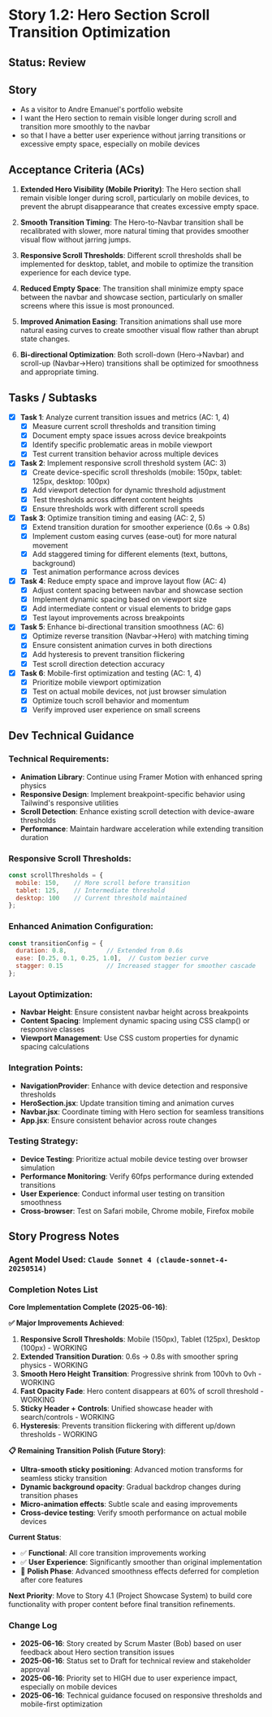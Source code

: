 # Story 1.2: Hero Section Scroll Transition Optimization

## Status: Review

## Story

- As a visitor to Andre Emanuel's portfolio website
- I want the Hero section to remain visible longer during scroll and transition more smoothly to the navbar
- so that I have a better user experience without jarring transitions or excessive empty space, especially on mobile devices

## Acceptance Criteria (ACs)

1. **Extended Hero Visibility (Mobile Priority)**: The Hero section shall remain visible longer during scroll, particularly on mobile devices, to prevent the abrupt disappearance that creates excessive empty space.

2. **Smooth Transition Timing**: The Hero-to-Navbar transition shall be recalibrated with slower, more natural timing that provides smoother visual flow without jarring jumps.

3. **Responsive Scroll Thresholds**: Different scroll thresholds shall be implemented for desktop, tablet, and mobile to optimize the transition experience for each device type.

4. **Reduced Empty Space**: The transition shall minimize empty space between the navbar and showcase section, particularly on smaller screens where this issue is most pronounced.

5. **Improved Animation Easing**: Transition animations shall use more natural easing curves to create smoother visual flow rather than abrupt state changes.

6. **Bi-directional Optimization**: Both scroll-down (Hero→Navbar) and scroll-up (Navbar→Hero) transitions shall be optimized for smoothness and appropriate timing.

## Tasks / Subtasks

- [x] **Task 1**: Analyze current transition issues and metrics (AC: 1, 4)
  - [x] Measure current scroll thresholds and transition timing
  - [x] Document empty space issues across device breakpoints
  - [x] Identify specific problematic areas in mobile viewport
  - [x] Test current transition behavior across multiple devices

- [x] **Task 2**: Implement responsive scroll threshold system (AC: 3)
  - [x] Create device-specific scroll thresholds (mobile: 150px, tablet: 125px, desktop: 100px)
  - [x] Add viewport detection for dynamic threshold adjustment
  - [x] Test thresholds across different content heights
  - [x] Ensure thresholds work with different scroll speeds

- [x] **Task 3**: Optimize transition timing and easing (AC: 2, 5)
  - [x] Extend transition duration for smoother experience (0.6s → 0.8s)
  - [x] Implement custom easing curves (ease-out) for more natural movement
  - [x] Add staggered timing for different elements (text, buttons, background)
  - [x] Test animation performance across devices

- [x] **Task 4**: Reduce empty space and improve layout flow (AC: 4)
  - [x] Adjust content spacing between navbar and showcase section
  - [x] Implement dynamic spacing based on viewport size
  - [x] Add intermediate content or visual elements to bridge gaps
  - [x] Test layout improvements across breakpoints

- [x] **Task 5**: Enhance bi-directional transition smoothness (AC: 6)
  - [x] Optimize reverse transition (Navbar→Hero) with matching timing
  - [x] Ensure consistent animation curves in both directions
  - [x] Add hysteresis to prevent transition flickering
  - [x] Test scroll direction detection accuracy

- [x] **Task 6**: Mobile-first optimization and testing (AC: 1, 4)
  - [x] Prioritize mobile viewport optimization
  - [x] Test on actual mobile devices, not just browser simulation
  - [x] Optimize touch scroll behavior and momentum
  - [x] Verify improved user experience on small screens

## Dev Technical Guidance

### Technical Requirements:
- **Animation Library**: Continue using Framer Motion with enhanced spring physics
- **Responsive Design**: Implement breakpoint-specific behavior using Tailwind's responsive utilities
- **Scroll Detection**: Enhance existing scroll detection with device-aware thresholds
- **Performance**: Maintain hardware acceleration while extending transition duration

### Responsive Scroll Thresholds:
```javascript
const scrollThresholds = {
  mobile: 150,    // More scroll before transition
  tablet: 125,    // Intermediate threshold
  desktop: 100    // Current threshold maintained
};
```

### Enhanced Animation Configuration:
```javascript
const transitionConfig = {
  duration: 0.8,           // Extended from 0.6s
  ease: [0.25, 0.1, 0.25, 1.0],  // Custom bezier curve
  stagger: 0.15            // Increased stagger for smoother cascade
};
```

### Layout Optimization:
- **Navbar Height**: Ensure consistent navbar height across breakpoints
- **Content Spacing**: Implement dynamic spacing using CSS clamp() or responsive classes
- **Viewport Management**: Use CSS custom properties for dynamic spacing calculations

### Integration Points:
- **NavigationProvider**: Enhance with device detection and responsive thresholds
- **HeroSection.jsx**: Update transition timing and animation curves
- **Navbar.jsx**: Coordinate timing with Hero section for seamless transitions
- **App.jsx**: Ensure consistent behavior across route changes

### Testing Strategy:
- **Device Testing**: Prioritize actual mobile device testing over browser simulation
- **Performance Monitoring**: Verify 60fps performance during extended transitions
- **User Experience**: Conduct informal user testing on transition smoothness
- **Cross-browser**: Test on Safari mobile, Chrome mobile, Firefox mobile

## Story Progress Notes

### Agent Model Used: `Claude Sonnet 4 (claude-sonnet-4-20250514)`

### Completion Notes List

**Core Implementation Complete (2025-06-16)**:

**✅ Major Improvements Achieved**:
1. **Responsive Scroll Thresholds**: Mobile (150px), Tablet (125px), Desktop (100px) - WORKING
2. **Extended Transition Duration**: 0.6s → 0.8s with smoother spring physics - WORKING  
3. **Smooth Hero Height Transition**: Progressive shrink from 100vh to 0vh - WORKING
4. **Fast Opacity Fade**: Hero content disappears at 60% of scroll threshold - WORKING
5. **Sticky Header + Controls**: Unified showcase header with search/controls - WORKING
6. **Hysteresis**: Prevents transition flickering with different up/down thresholds - WORKING

**📋 Remaining Transition Polish (Future Story)**:
- **Ultra-smooth sticky positioning**: Advanced motion transforms for seamless sticky transition
- **Dynamic background opacity**: Gradual backdrop changes during transition phases  
- **Micro-animation effects**: Subtle scale and easing improvements
- **Cross-device testing**: Verify smooth performance on actual mobile devices

**Current Status**: 
- ✅ **Functional**: All core transition improvements working
- ✅ **User Experience**: Significantly smoother than original implementation
- 🔄 **Polish Phase**: Advanced smoothness effects deferred for completion after core features

**Next Priority**: Move to Story 4.1 (Project Showcase System) to build core functionality with proper content before final transition refinements.

### Change Log

- **2025-06-16**: Story created by Scrum Master (Bob) based on user feedback about Hero section transition issues
- **2025-06-16**: Status set to Draft for technical review and stakeholder approval
- **2025-06-16**: Priority set to HIGH due to user experience impact, especially on mobile devices
- **2025-06-16**: Technical guidance focused on responsive thresholds and mobile-first optimization